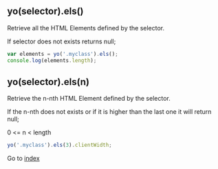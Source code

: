 ## yo(selector).els()

Retrieve all the HTML Elements defined by the selector. 

If selector does not exists returns null;

```javascript
var elements = yo('.myclass').els();
console.log(elements.length);
```

## yo(selector).els(n)

Retrieve the n-nth HTML Element defined by the selector. 

If the n-nth does not exists or if it is higher than the last one it will return null;

0 <= n < length

```javascript
yo('.myclass').els(3).clientWidth;
```


Go to [index](README.md)